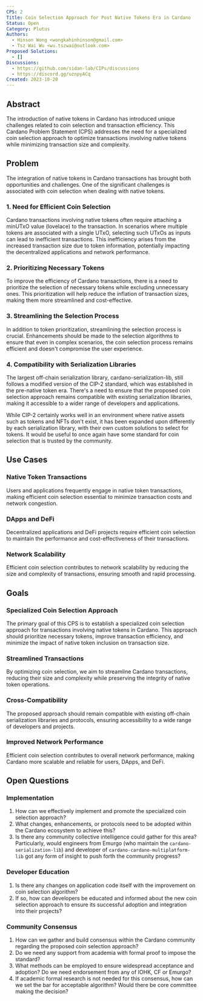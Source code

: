 ```yaml
---
CPS: 2
Title: Coin Selection Approach for Post Native Tokens Era in Cardano
Status: Open
Category: Plutus
Authors:
  - Hinson Wong <wongkahinhinson@gmail.com>
  - Tsz Wai Wu <wu.tszwai@outlook.com>
Proposed Solutions:
  - []
Discussions:
  - https://github.com/sidan-lab/CIPs/discussions
  - https://discord.gg/uznpyACq
Created: 2023-10-20
---
```


## Abstract

The introduction of native tokens in Cardano has introduced unique challenges related to coin selection and transaction efficiency. This Cardano Problem Statement (CPS) addresses the need for a specialized coin selection approach to optimize transactions involving native tokens while minimizing transaction size and complexity.

## Problem

The integration of native tokens in Cardano transactions has brought both opportunities and challenges. One of the significant challenges is associated with coin selection when dealing with native tokens.

### 1. Need for Efficient Coin Selection

Cardano transactions involving native tokens often require attaching a minUTxO value (lovelace) to the transaction. In scenarios where multiple tokens are associated with a single UTxO, selecting such UTxOs as inputs can lead to inefficient transactions. This inefficiency arises from the increased transaction size due to token information, potentially impacting the decentralized applications and network performance.

### 2. Prioritizing Necessary Tokens

To improve the efficiency of Cardano transactions, there is a need to prioritize the selection of necessary tokens while excluding unnecessary ones. This prioritization will help reduce the inflation of transaction sizes, making them more streamlined and cost-effective.

### 3. Streamlining the Selection Process

In addition to token prioritization, streamlining the selection process is crucial. Enhancements should be made to the selection algorithms to ensure that even in complex scenarios, the coin selection process remains efficient and doesn't compromise the user experience.

### 4. Compatibility with Serialization Libraries

The largest off-chain serialization library, cardano-serialization-lib, still follows a modified version of the CIP-2 standard, which was established in the pre-native token era. There's a need to ensure that the proposed coin selection approach remains compatible with existing serialization libraries, making it accessible to a wider range of developers and applications.

While CIP-2 certainly works well in an environment where native assets such as tokens and NFTs don't exist, it has been expanded upon differently by each serialization library, with their own custom solutions to select for tokens. It would be useful to once again have some standard for coin selection that is trusted by the community.

## Use Cases

### Native Token Transactions

Users and applications frequently engage in native token transactions, making efficient coin selection essential to minimize transaction costs and network congestion.

### DApps and DeFi

Decentralized applications and DeFi projects require efficient coin selection to maintain the performance and cost-effectiveness of their transactions.

### Network Scalability

Efficient coin selection contributes to network scalability by reducing the size and complexity of transactions, ensuring smooth and rapid processing.

## Goals

### Specialized Coin Selection Approach

The primary goal of this CPS is to establish a specialized coin selection approach for transactions involving native tokens in Cardano. This approach should prioritize necessary tokens, improve transaction efficiency, and minimize the impact of native token inclusion on transaction size.

### Streamlined Transactions

By optimizing coin selection, we aim to streamline Cardano transactions, reducing their size and complexity while preserving the integrity of native token operations.

### Cross-Compatibility

The proposed approach should remain compatible with existing off-chain serialization libraries and protocols, ensuring accessibility to a wide range of developers and projects.

### Improved Network Performance

Efficient coin selection contributes to overall network performance, making Cardano more scalable and reliable for users, DApps, and DeFi.

## Open Questions

### Implementation

1. How can we effectively implement and promote the specialized coin selection approach?
2. What changes, enhancements, or protocols need to be adopted within the Cardano ecosystem to achieve this?
3. Is there any community collective intelligence could gather for this area? Particularly, would engineers from Emurgo (who maintain the `cardano-serialization-lib`) and developer of `cardano-cardano-multiplatform-lib` got any form of insight to push forth the community progress?

### Developer Education

1. Is there any changes on application code itself with the improvement on coin selection algorithm?
2. If so, how can developers be educated and informed about the new coin selection approach to ensure its successful adoption and integration into their projects?

### Community Consensus

1. How can we gather and build consensus within the Cardano community regarding the proposed coin selection approach?
2. Do we need any support from academia with formal proof to impose the standard?
3. What methods can be employed to ensure widespread acceptance and adoption? Do we need endorsement from any of IOHK, CF or Emurgo?
4. If academic formal research is not needed for this consensus, how can we set the bar for acceptable algorithm? Would there be core committee making the decision?
